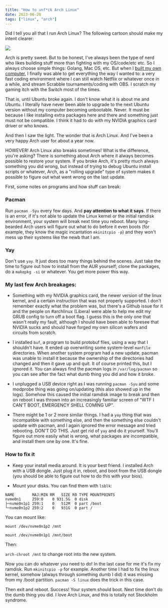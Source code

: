 ```yaml
---
title: "How to unf*ck Arch Linux"
date: 2023-06-28
tags: ["linux", "arch"]
---
```


Did I tell you all that I run Arch Linux? The following cartoon should make my
intent clearer:

![](https://i.kym-cdn.com/photos/images/newsfeed/002/243/374/ae2.jpg)

Arch is pretty sweet. But to be honest, I've always been the type of nerd who likes building stuff more than fighting with my OS/code/etc etc. So I always choose simple things: Golang, Mac OS, etc. But when I [built my own computer](/posts/2022-05-13-linux-on-desktop/), I finally was able to get everything the way I wanted to: a very fast coding environment where I can still watch Netflix or whatever once in a while, and stream Scrabble tournaments/coding with OBS. I scratch my gaming itch with the Switch most of the times.

That is, until Ubuntu broke again. I don't know what it is about me and Ubuntu. I literally have never been able to upgrade to the next Ubuntu version without my computer becoming unbootable. Never. It must be because I like installing extra packages here and there and something just must not be compatible. I think it had to do with my NVIDIA graphics card driver or who knows.

And then I saw the light. The wonder that is Arch Linux. And I've been a very happy Arch user for about a year now.

HOWEVER! Arch Linux also breaks sometimes! What is the difference, you're asking? There is something about Arch where it always becomes possible to restore your system. If you broke Arch, it's pretty much always something you did wrong, but instead of trying to debug Ubuntu install scripts or whatever, Arch, as a "rolling upgrade" type of system makes it possible to figure out what went wrong on the last update. 

First, some notes on programs and how stuff can break:

### Pacman

Run `pacman -Syu` every few days. And **pay attention to what it says**. If there is an error, if it's not able to update the Linux kernel or the initial ramdisk environment, your system will break next time you reboot. Many long-bearded Arch users will figure out what to do before it even boots (for example, they know the magic incantation `mkinitcpio -p`) and they won't mess up their systems like the newb that I am. 

### Yay

Don't use `yay`. It just does too many things behind the scenes. Just take the time to figure out how to install from the AUR yourself; clone the packages, do a `makepkg -si` or whatever. You get more power this way. 

### My last few Arch breakages:

- Something with my NVIDIA graphics card, the newer version of the linux kernel, and a certain instruction that was not properly supported. I don't remember exactly what the problem was, but there's a Github issue for it and the people on #archlinux (Libera) were able to help me edit my GRUB config to turn off a boot flag. I guess this is the only one that wasn't really my fault, although I should have been able to foresee that NVIDIA sucks and should have forged my own silicon wafers and circuits from scratch.

- I installed `buf`, a program to build protobuf files, using a way that I shouldn't have. It ended up overwriting some system-level `manfile` directories. When another system program had a new update, pacman was unable to install it because the ownership of the directories had changed and then it gave up and quit. It of course printed this, but I ignored it. You can always find the pacman logs in `/var/log/pacman` so you can see after the fact what dumb thing you did and how it broke.

- I unplugged a USB device right as I was running `pacman -Syu` and some modprobe thing was going on/updating (this also showed up in the logs). Somehow this caused the initial ramdisk image to break and then on reboot I was thrown into an increasingly familiar screen of "WTF I CAN'T BOOT, EMERGENCY SHELL COMING UP".

- There might be 1 or 2 more similar things. I had a `yay` thing that was incompatible with something else, and then the something else couldn't update with pacman, and I again ignored the error message and tried rebooting. DON'T DO THIS. Just get rid of `yay` and do it yourself. You'll figure out more easily what is wrong, what packages are incompatible, and install them one by one. It's fine.

### How to fix it

- Keep your install media around. It is your best friend. I installed Arch with a USB dongle. Just plug it in, reboot, and boot from the USB dongle (you should be able to figure out how to do this with your bios).

- Mount your disks. You can find them with `lsblk`:

```
NAME        MAJ:MIN RM   SIZE RO TYPE MOUNTPOINTS
nvme0n1     259:0    0 931.5G  0 disk 
├─nvme0n1p1 259:1    0   512M  0 part /boot
└─nvme0n1p2 259:2    0   931G  0 part /
```

You can mount like:

`mount /dev/nvme0n1p2 /mnt`

`mount /dev/nvme0n1p1 /mnt/boot`

Then:

`arch-chroot /mnt` to change root into the new system.

Now you can do whatever you need to do! In the last case for me it's fix my ramdisk. Run `mkinitcpio -p` for example. Another time I had to fix the linux kernel, somehow (always through something dumb I did) it was missing from my /boot partition. `pacman -S linux` does the trick in this case.

Then exit and reboot. Success! Your system should boot. Next time don't do the dumb thing you did. I love Arch Linux, and this is totally not Stockholm syndrome.